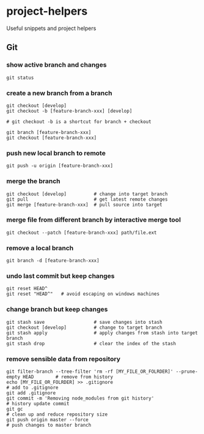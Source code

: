 # project-helpers
Useful snippets and project helpers

## Git

### show active branch and changes

    git status

### create a new branch from a branch

    git checkout [develop]
    git checkout -b [feature-branch-xxx] [develop]

    # git checkout -b is a shortcut for branch + checkout

    git branch [feature-branch-xxx]
    git checkout [feature-branch-xxx]
    
### push new local branch to remote
    git push -u origin [feature-branch-xxx]

### merge the branch

    git checkout [develop]          # change into target branch
    git pull                        # get latest remote changes
    git merge [feature-branch-xxx]  # pull source into target

### merge file from different branch by interactive merge tool

    git checkout --patch [feature-branch-xxx] path/file.ext

### remove a local branch

    git branch -d [feature-branch-xxx]

### undo last commit but keep changes

    git reset HEAD^
    git reset "HEAD^"   # avoid escaping on windows machines

### change branch but keep changes

    git stash save                  # save changes into stash
    git checkout [develop]          # change to target branch
    git stash apply                 # apply changes from stash into target branch
    git stash drop                  # clear the index of the stash
    
### remove sensible data from repository

    git filter-branch --tree-filter 'rm -rf [MY_FILE_OR_FOLRDER]' --prune-empty HEAD        # remove from history
    echo [MY_FILE_OR_FOLRDER] >> .gitignore                                                 # add to .gitignore
    git add .gitignore
    git commit -m 'Removing node_modules from git history'                                  # history update commit
    git gc                                                                                  # clean up and reduce repository size
    git push origin master --force                                                          # push changes to master branch
    
